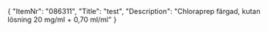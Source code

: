 {
  "ItemNr": "086311",
  "Title": "test",
  "Description": "Chloraprep färgad, kutan lösning 20 mg/ml + 0,70 ml/ml"
}
